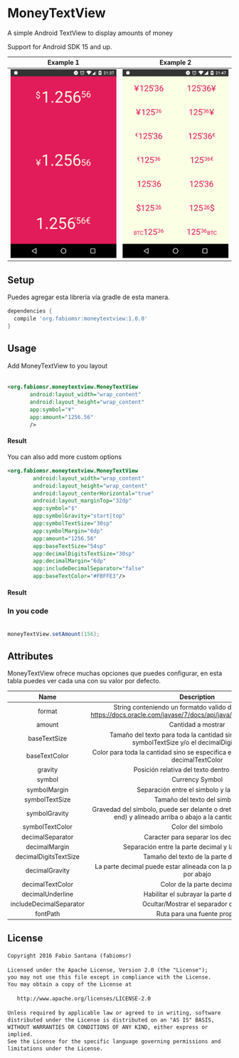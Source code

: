 # MoneyTextView

A simple Android TextView to display amounts of money

Support for Android SDK 15 and up.

Example 1 | Example 2
---- | ----
![Example1](/art/screenshot1.png) | ![Example2](/art/screenshot2.png)


## Setup

Puedes agregar esta librería vía gradle de esta manera.

~~~groovy
dependencies {
  compile 'org.fabiomsr:moneytextview:1.0.0'
}  
~~~

## Usage

Add MoneyTextView to you layout

~~~xml                                            

<org.fabiomsr.moneytextview.MoneyTextView
       android:layout_width="wrap_content"
       android:layout_height="wrap_content"
       app:symbol="¥"
       app:amount="1256.56"
       />

~~~

#### Result

You can also add more custom options

~~~xml
<org.fabiomsr.moneytextview.MoneyTextView
        android:layout_width="wrap_content"
        android:layout_height="wrap_content"
        android:layout_centerHorizontal="true"
        android:layout_marginTop="32dp"
        app:symbol="$"
        app:symbolGravity="start|top"
        app:symbolTextSize="30sp"
        app:symbolMargin="6dp"
        app:amount="1256.56"
        app:baseTextSize="54sp"
        app:decimalDigitsTextSize="30sp"
        app:decimalMargin="6dp"
        app:includeDecimalSeparator="false"
        app:baseTextColor="#FBFFE3"/>
~~~

#### Result


### In you code

~~~java

moneyTextView.setAmount(156);

~~~


## Attributes

MoneyTextView ofrece muchas opciones que puedes configurar, en esta tabla puedes ver
cada una con su valor por defecto.

|           Name          |                                                             Description                                                             |        Values        |   Default  |
|:-----------------------:|:-----------------------------------------------------------------------------------------------------------------------------------:|:--------------------:|:----------:|
| format                  | String conteniendo un formatdo valido de DecimalFormat https://docs.oracle.com/javase/7/docs/api/java/text/DecimalFormat.html       | string               | ###,##0.00 |
| amount                  | Cantidad a mostrar                                                                                                                  | float                | 0          |
| baseTextSize            | Tamaño del texto para toda la cantidad sino se especifica el symbolTextSize y/o el decimalDigitsTextSize                            | sp                   | 18sp       |
| baseTextColor           | Color para toda la cantidad sino se especifica el symbolTextColor y/o el decimalTextColor                                           | color                | #000000    |
| gravity                 | Posición relativa del texto dentro de la vista                                                                                      | top,bottom,center... | center     |
| symbol                  | Currency Symbol                                                                                                                     | string               | $          |
| symbolMargin            | Separación entre el simbolo y la cantidad                                                                                           | dp                   | 2dp        |
| symbolTextSize          | Tamaño del texto del simbolo                                                                                                        | sp                   | 18sp       |
| symbolGravity           | Gravedad del simbolo, puede ser delante o dretras de la cantidad (start, end) y alineado arriba o abajo a la cantidad (top, bottom) | start,end,top,bottom | top,start  |
| symbolTextColor         | Color del simbolo                                                                                                                   | color                | #000000    |
| decimalSeparator        | Caracter para separar los decimales                                                                                                 | string               | '          |
| decimalMargin           | Separación entre la parte decimal y la parte entera                                                                                 | dp                   | 2dp        |
| decimalDigitsTextSize   | Tamaño del texto de la parte decimal                                                                                                | sp                   | 18sp       |
| decimalGravity          | La parte decimal puede estar alineada con la parte entera por arriba o por abajo                                                    | top,bottom           | top        |
| decimalTextColor        | Color de la parte decimal                                                                                                           | color                | #000000    |
| decimalUnderline        | Habilitar el subrayar la parte decimal                                                                                              | boolean              | false      |
| includeDecimalSeparator | Ocultar/Mostrar el separador decimal                                                                                                | boolean              | true       |
| fontPath                | Ruta para una fuente propia                                                                                                         | string               |            |



License
-------

    Copyright 2016 Fabio Santana (fabiomsr)

    Licensed under the Apache License, Version 2.0 (the "License");
    you may not use this file except in compliance with the License.
    You may obtain a copy of the License at

       http://www.apache.org/licenses/LICENSE-2.0

    Unless required by applicable law or agreed to in writing, software
    distributed under the License is distributed on an "AS IS" BASIS,
    WITHOUT WARRANTIES OR CONDITIONS OF ANY KIND, either express or implied.
    See the License for the specific language governing permissions and
    limitations under the License.
